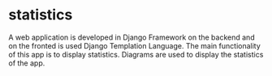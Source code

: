 # statistics

A web application is developed in Django Framework on the backend and 
on the fronted is used Django Templation Language. The main functionality 
of this app is to display statistics. Diagrams are used to display the statistics
of the app.
